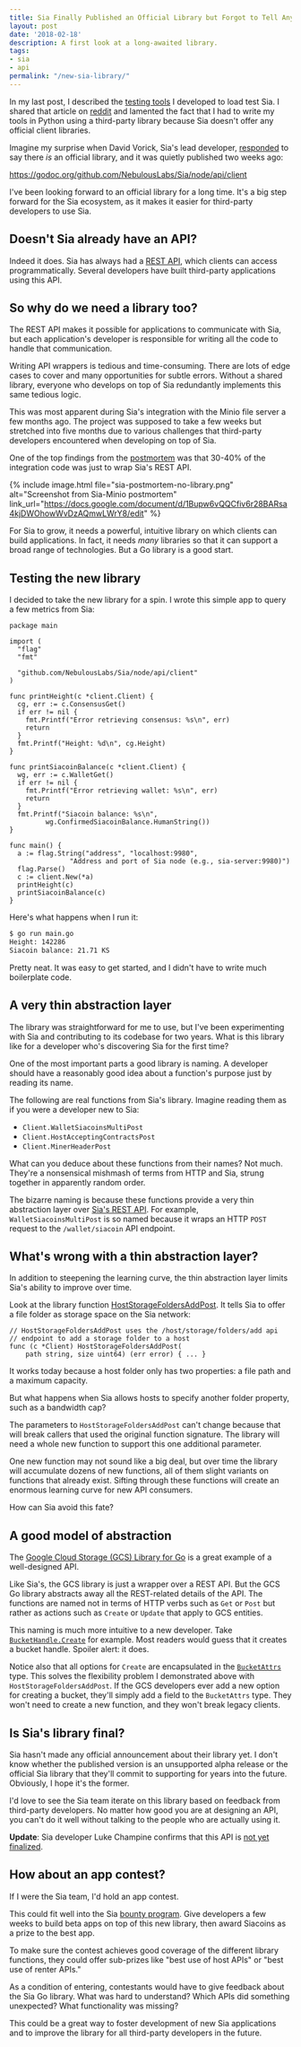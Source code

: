 ```yaml
---
title: Sia Finally Published an Official Library but Forgot to Tell Anyone
layout: post
date: '2018-02-18'
description: A first look at a long-awaited library.
tags:
- sia
- api
permalink: "/new-sia-library/"
---
```


In my last post, I described the [testing tools](/sia-metrics-collector/) I developed to load test Sia. I shared that article on [reddit](https://redd.it/7y2q3k) and lamented the fact that I had to write my tools in Python using a third-party library because Sia doesn't offer any official client libraries.

Imagine my surprise when David Vorick, Sia's lead developer, [responded](https://www.reddit.com/r/siacoin/comments/7y2q3k/capturing_sias_history_with_sia_metrics_collector/dudr5vb/?st=jdt2mhnn&sh=965510a3) to say there *is* an official library, and it was quietly published two weeks ago:

https://godoc.org/github.com/NebulousLabs/Sia/node/api/client

I've been looking forward to an official library for a long time. It's a big step forward for the Sia ecosystem, as it makes it easier for third-party developers to use Sia.

## Doesn't Sia already have an API?

Indeed it does. Sia has always had a [REST API](https://github.com/NebulousLabs/Sia/blob/master/doc/API.md), which clients can access programmatically. Several developers have built third-party applications using this API.

## So why do we need a library too?

The REST API makes it possible for applications to communicate with Sia, but each application's developer is responsible for writing all the code to handle that communication.

Writing API wrappers is tedious and time-consuming. There are lots of edge cases to cover and many opportunities for subtle errors. Without a shared library, everyone who develops on top of Sia redundantly implements this same tedious logic.

This was most apparent during Sia's integration with the Minio file server a few months ago. The project was supposed to take a few weeks but stretched into five months due to various challenges that third-party developers encountered when developing on top of Sia.

One of the top findings from the [postmortem](https://mtlynch.io/sia-minio-postmortem/) was that 30-40% of the integration code was just to wrap Sia's REST API.

{% include image.html file="sia-postmortem-no-library.png" alt="Screenshot from Sia-Minio postmortem" link_url="https://docs.google.com/document/d/1Bupw6vQQCfiv6r28BARsa4kjDWOhowWvDzAQmwLWrY8/edit" %}

For Sia to grow, it needs a powerful, intuitive library on which clients can build applications. In fact, it needs *many* libraries so that it can support a broad range of technologies. But a Go library is a good start.

## Testing the new library

I decided to take the new library for a spin. I wrote this simple app to query a few metrics from Sia:

```golang
package main

import (
  "flag"
  "fmt"

  "github.com/NebulousLabs/Sia/node/api/client"
)

func printHeight(c *client.Client) {
  cg, err := c.ConsensusGet()
  if err != nil {
    fmt.Printf("Error retrieving consensus: %s\n", err)
    return
  }
  fmt.Printf("Height: %d\n", cg.Height)
}

func printSiacoinBalance(c *client.Client) {
  wg, err := c.WalletGet()
  if err != nil {
    fmt.Printf("Error retrieving wallet: %s\n", err)
    return
  }
  fmt.Printf("Siacoin balance: %s\n",
	     wg.ConfirmedSiacoinBalance.HumanString())
}

func main() {
  a := flag.String("address", "localhost:9980",
	           "Address and port of Sia node (e.g., sia-server:9980)")
  flag.Parse()
  c := client.New(*a)
  printHeight(c)
  printSiacoinBalance(c)
}
```

Here's what happens when I run it:

```bash
$ go run main.go
Height: 142286
Siacoin balance: 21.71 KS
```

Pretty neat. It was easy to get started, and I didn't have to write much boilerplate code.

## A very thin abstraction layer

The library was straightforward for me to use, but I've been experimenting with Sia and contributing to its codebase for two years. What is this library like for a developer who's discovering Sia for the first time?

One of the most important parts a good library is naming. A developer should have a reasonably good idea about a function's purpose just by reading its name.

The following are real functions from Sia's library. Imagine reading them as if you were a developer new to Sia:

* `Client.WalletSiacoinsMultiPost`
* `Client.HostAcceptingContractsPost`
* `Client.MinerHeaderPost`

What can you deduce about these functions from their names? Not much. They're a nonsensical mishmash of terms from HTTP and Sia, strung together in apparently random order.

The bizarre naming is because these functions provide a very thin abstraction layer over [Sia's REST API](https://github.com/NebulousLabs/Sia/blob/31f21234a371122970dd84f2545e667a47aee557/doc/API.md). For example, `WalletSiacoinsMultiPost` is so named because it wraps an HTTP `POST` request to the `/wallet/siacoin` API endpoint.

## What's wrong with a thin abstraction layer?

In addition to steepening the learning curve, the thin abstraction layer limits Sia's ability to improve over time.

Look at the library function [HostStorageFoldersAddPost](https://github.com/NebulousLabs/Sia/blob/43e31a1603177b558638ded59fb5a51a633e6f53/node/api/client/host.go#L25). It tells Sia to offer a file folder as storage space on the Sia network:

```golang
// HostStorageFoldersAddPost uses the /host/storage/folders/add api
// endpoint to add a storage folder to a host
func (c *Client) HostStorageFoldersAddPost(
    path string, size uint64) (err error) { ... }
```

It works today because a host folder only has two properties: a file path and a maximum capacity.

But what happens when Sia allows hosts to specify another folder property, such as a bandwidth cap?

The parameters to `HostStorageFoldersAddPost` can't change because that will break callers that used the original function signature. The library will need a whole new function to support this one additional parameter.

One new function may not sound like a big deal, but over time the library will accumulate dozens of new functions, all of them slight variants on functions that already exist. Sifting through these functions will create an enormous learning curve for new API consumers.

How can Sia avoid this fate?

## A good model of abstraction

The [Google Cloud Storage (GCS) Library for Go](https://godoc.org/cloud.google.com/go/storage) is a great example of a well-designed API.

Like Sia's, the GCS library is just a wrapper over a REST API. But the GCS Go library abstracts away all the REST-related details of the API. The functions are named not in terms of HTTP verbs such as `Get` or `Post` but rather as actions such as `Create` or `Update` that apply to GCS entities.

This naming is much more intuitive to a new developer. Take [`BucketHandle.Create`](https://godoc.org/cloud.google.com/go/storage#BucketHandle.Create) for example. Most readers would guess that it creates a bucket handle. Spoiler alert: it does.

Notice also that all options for `Create` are encapsulated in the [`BucketAttrs`](https://godoc.org/cloud.google.com/go/storage#BucketAttrs) type. This solves the flexibility problem I demonstrated above with `HostStorageFoldersAddPost`. If the GCS developers ever add a new option for creating a bucket, they'll simply add a field to the `BucketAttrs` type. They won't need to create a new function, and they won't break legacy clients.

## Is Sia's library final?

Sia hasn't made any official announcement about their library yet. I don't know whether the published version is an unsupported alpha release or the official Sia library that they'll commit to supporting for years into the future. Obviously, I hope it's the former.

I'd love to see the Sia team iterate on this library based on feedback from third-party developers. No matter how good you are at designing an API, you can't do it well without talking to the people who are actually using it.

**Update**: Sia developer Luke Champine confirms that this API is [not yet finalized](https://twitter.com/lukechampine/status/965352044788895744).

## How about an app contest?

If I were the Sia team, I'd hold an app contest.

This could fit well into the Sia [bounty program](https://blog.sia.tech/announcing-sia-bounties-800daf90398b). Give developers a few weeks to build beta apps on top of this new library, then award Siacoins as a prize to the best app.

To make sure the contest achieves good coverage of the different library functions, they could offer sub-prizes like "best use of host APIs" or "best use of renter APIs."

As a condition of entering, contestants would have to give feedback about the Sia Go library. What was hard to understand? Which APIs did something unexpected? What functionality was missing?

This could be a great way to foster development of new Sia applications and to improve the library for all third-party developers in the future.